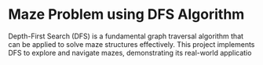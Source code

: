 # Maze Problem using DFS Algorithm

Depth-First Search (DFS) is a fundamental graph traversal algorithm that can be applied to solve maze structures effectively. This project implements DFS to explore and navigate mazes, demonstrating its real-world applicatio
